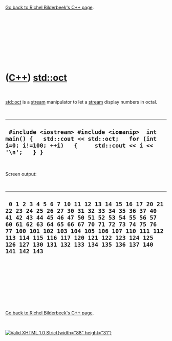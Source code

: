 

[Go back to Richel Bilderbeek's C++ page](Cpp.htm).

 

 

 

 

 

([C++](Cpp.htm)) [std::oct](CppOct.htm)
=======================================

 

[std::oct](CppOct.htm) is a [stream](CppStream.htm) manipulator to let a
[stream](CppStream.htm) display numbers in octal.

 

  -----------------------------------------------------------------------------------------------------------------------------------------------------
  ` #include <iostream> #include <iomanip>  int main() {   std::cout << std::oct;   for (int i=0; i!=100; ++i)   {     std::cout << i << '\n';   } }`
  -----------------------------------------------------------------------------------------------------------------------------------------------------

 

Screen output:

 

  --------------------------------------------------------------------------------------------------------------------------------------------------------------------------------------------------------------------------------------------------------------------------------------------------------------------------------------------
  ` 0 1 2 3 4 5 6 7 10 11 12 13 14 15 16 17 20 21 22 23 24 25 26 27 30 31 32 33 34 35 36 37 40 41 42 43 44 45 46 47 50 51 52 53 54 55 56 57 60 61 62 63 64 65 66 67 70 71 72 73 74 75 76 77 100 101 102 103 104 105 106 107 110 111 112 113 114 115 116 117 120 121 122 123 124 125 126 127 130 131 132 133 134 135 136 137 140 141 142 143`
  --------------------------------------------------------------------------------------------------------------------------------------------------------------------------------------------------------------------------------------------------------------------------------------------------------------------------------------------

 

 

 

 

 

[Go back to Richel Bilderbeek's C++ page](Cpp.htm).



 

[![Valid XHTML 1.0 Strict](valid-xhtml10.png){width="88"
height="31"}](http://validator.w3.org/check?uri=referer)
